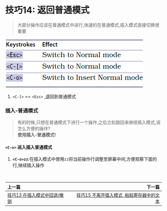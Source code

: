 # 技巧14: 返回普通模式

 > 大部分操作应该在普通模式中进行,快速的在普通模式,插入模式直接切换很重要

![tip14](../../images/tip14.png)  

1. `<C-[>` == `<Esc>` ,退回到普通模式

### 插入-普通模式

> 有的时候,只想在普通模式下进行一个操作,之后立刻跳回来继续插入模式,该怎么方便的操作?<br>
> **使用插入-普通模式!**

#### `<C-o>` 进入插入普通模式

1. **`<C-o>zz`**:在插入模式中使用`zz`将当前操作行调整至屏幕中间,方便观察下面的行,继续插入操作

<br>  

|上一篇|下一篇|
|:---|---:|
|[技巧13 在插入模式中回退/撤销](tip13.md)|[技巧15 不离开插入模式, 粘贴寄存器中的文本](tip15.md)|

